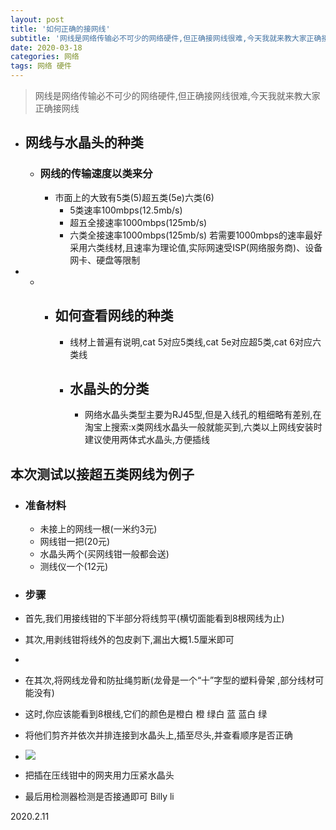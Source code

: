 ```yaml
---
layout: post
title: '如何正确的接网线'
subtitle: '网线是网络传输必不可少的网络硬件,但正确接网线很难,今天我就来教大家正确接网线'
date: 2020-03-18
categories: 网络
tags: 网络 硬件
---
```

   > 网线是网络传输必不可少的网络硬件,但正确接网线很难,今天我就来教大家正确接网线
> 
>  
 
  * ## 网线与水晶头的种类
    
     
      * ### 网线的传输速度以类来分
        
         
          * 市面上的大致有5类(5)超五类(5e)六类(6) 
              * 5类速率100mbps(12.5mb/s) 
              * 超五全接速率1000mbps(125mb/s) 
              * 六类全接速率1000mbps(125mb/s)    若需要1000mbps的速率最好采用六类线材,且速率为理论值,实际网速受ISP(网络服务商)、设备网卡、硬盘等限制

 

 
  * * * ## 如何查看网线的种类
            
              
          * 线材上普遍有说明,cat 5对应5类线,cat 5e对应超5类,cat 6对应六类线 
          * ## 水晶头的分类
            
             
              * 网络水晶头类型主要为RJ45型,但是入线孔的粗细略有差别,在淘宝上搜索:x类网线水晶头一般就能买到,六类以上网线安装时建议使用两体式水晶头,方便插线    
## 本次测试以接超五类网线为例子

 

 
  * ### 准备材料
    
     
      * 未接上的网线一根(一米约3元) 
      * 网线钳一把(20元) 
      * 水晶头两个(买网线钳一般都会送) 
      * 测线仪一个(12元)  
  * ### 步骤
    
      
  * 首先,我们用接线钳的下半部分将线剪平(横切面能看到8根网线为止) 
  * 其次,用剥线钳将线外的包皮剥下,漏出大概1.5厘米即可 
  *  
  * 在其次,将网线龙骨和防扯绳剪断(龙骨是一个“十”字型的塑料骨架 ,部分线材可能没有) 
  * 这时,你应该能看到8根线,它们的颜色是橙白 橙 绿白 蓝 蓝白 绿 
  * 将他们剪齐并依次并排连接到水晶头上,插至尽头,并查看顺序是否正确 
  *  ![](https://imgconvert.csdnimg.cn/aHR0cHM6Ly9ub3RlLnlvdWRhby5jb20veXdzL3B1YmxpYy9yZXNvdXJjZS8wMWRmNmVjZjMxZGQ5MmU0ZmUzOTljZTFkZmM1OGU2Zi94bWxub3RlLzU1ODExNzU1OGUwYzgyZTFiZDlkYTEwZGI3ZmZlNWZjLzI2MA?x-oss-process=image/format,png)

 

 
  * 把插在压线钳中的网夹用力压紧水晶头 
  * 最后用检测器检测是否接通即可 Billy li

 2020.2.11

 